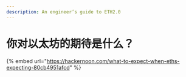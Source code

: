 ```yaml
---
description: An engineer’s guide to ETH2.0
---
```


# 你对以太坊的期待是什么？

{% embed url="https://hackernoon.com/what-to-expect-when-eths-expecting-80cb4951afcd" %}



